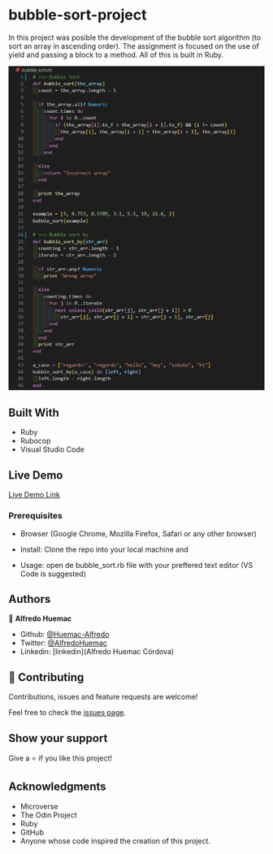 # bubble-sort-project
In this project was posible the development of the bubble sort algorithm (to sort an array in ascending order). The assignment is focused on the use of yield and passing a block to a method. All of this is built in Ruby.

![screenshot](https://github.com/Huemac-Alfredo/bubble-sort-project/blob/feature/screen_shot.PNG)

## Built With

- Ruby
- Rubocop
- Visual Studio Code

## Live Demo

[Live Demo Link](https://repl.it/@huemacAlfredo/Bubblesort#main.rb)

### Prerequisites

- Browser (Google Chrome, Mozilla Firefox, Safari or any other browser)

- Install: Clone the repo into your local machine and 

- Usage: open de bubble_sort.rb file with your preffered text editor (VS Code is suggested)

## Authors

👤 **Alfredo Huemac**

- Github: [@Huemac-Alfredo](https://github.com/Huemac-Alfredo)
- Twitter: [@AlfredoHuemac](https://twitter.com/AlfredoHuemac)
- Linkedin: [linkedin](Alfredo Huemac Córdova)

## 🤝 Contributing

Contributions, issues and feature requests are welcome!

Feel free to check the [issues page](https://github.com/Huemac-Alfredo/HTML-CSS-capstone-project/issues).

## Show your support

Give a ⭐️ if you like this project!

## Acknowledgments

- Microverse
- The Odin Project
- Ruby
- GitHub
- Anyone whose code inspired the creation of this project. 

